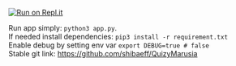 [![Run on Repl.it](https://repl.it/badge/github/shibaeff/QuizyMarusia)](https://repl.it/github/shibaeff/QuizyMarusia)

Run app simply:
``python3 app.py``.<br>
If needed install dependencies:
`pip3 install -r requirement.txt` <br>
Enable debug by setting env var `export DEBUG=true # false` <br>
Stable git link: https://github.com/shibaeff/QuizyMarusia <br>